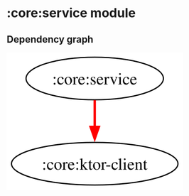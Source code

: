 # :core:service module
## Dependency graph
![Dependency graph](../../docs/images/graphs/dep_graph_core_service.svg)
